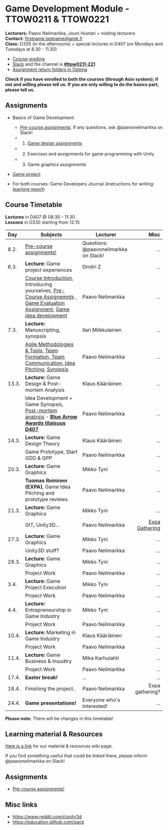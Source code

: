 # Game Development Module - TTOW0211 & TTOW0221

**Lecturers:** Paavo Nelimarkka, Jouni Huotari + visiting lecturers  
**Contact:** firstname.lastname@jamk.fi  
**Class:** D330 (in the afternoons) + special lectures in D407 (on Mondays and Tuesdays at 8.30 - 11.30)  

- [Course grading](https://github.com/JAMK-IT/TTOW0211-221-game-development/wiki/course-grading)
- [Slack](https://jamk-it.slack.com) and the channel is **[#ttow0211-221](https://jamk-it.slack.com/messages/ttow0211-221/)**
- [Assignment return folders in Optima](https://optima.jamk.fi/)

**Check if you have enrolled to both the courses (through Asio system); if not and willing please tell us. If you are only willing to do the basics part, please tell us.**


## Assignments

* Basics of Game Development: 
  * [Pre-course assignments](https://github.com/JAMK-IT/TTOW0211-221-game-development/wiki/pre-course-assignments). If any questions, ask @paavonelimarkka on Slack!
  *	1) [Game design assignments](https://github.com/JAMK-IT/TTOW0211-221-game-development/wiki/Game-design-assignments)
  *	2) Exercises and assignments for game programming with Unity 
  *	3) Game graphics assignments
* [Game project](https://github.com/JAMK-IT/TTOW0211-221-game-development/blob/master/info-project.md)

* For both courses: Game Developers Journal (instructions for writing: [learning report](http://homes.jamk.fi/~huojo/opetus/IIO50Z/LearningReport.pdf))

## Course Timetable

**Lectures** in D407 @ 08:30 - 11:30  
**Lessons** in D330 starting from 12:15

| Day | Subjects | Lecturer | Misc |
|:--------|----------|------|----:|
| 8.2. | [Pre-course assignments!](https://github.com/JAMK-IT/TTOW0211-221-game-development/wiki/pre-course-assignments) | Questions: @paavonelimarkka on Slack! | ... |
| 6.3. | **Lecture:** Game project experiences | Dmitri Z | ... |
|      | [Course Introduction](https://docs.google.com/presentation/d/15LzKXx7TdEPpJ7UOl1YgYsG7cMljwem0od90iRdRZeM/edit?usp=sharing), Introducing yourselves, [Pre-Course Assignemnts](https://github.com/JAMK-IT/TTOW0211-221-game-development/wiki/pre-course-assignments) , [Game Evaluation Assignment](https://github.com/JAMK-IT/TTOW0211-221-game-development/wiki/game-evaluation-assignment), [Game idea development](https://github.com/JAMK-IT/TTOW0211-221-game-development/wiki/Game-Idea-Development) | Paavo Nelimarkka | ... |
| 7.3. | **Lecture:** Manuscripting, synopsis | Ilari Miikkulainen | ... |
|      | [Agile Methodologies & Tools](https://github.com/JAMK-IT/TTOW0211-221-game-development/wiki/Agile-methodologies), [Team Formation, Team Communication, Idea Pitching](https://github.com/JAMK-IT/TTOW0211-221-game-development/wiki/Team-Formation), [Synopsis](https://github.com/JAMK-IT/TTOW0211-221-game-development/wiki/Assignments---Synopsis) | Paavo Nelimarkka | ... |
| 13.3. | **Lecture:** Game Design & Post-mortem Analysis | Klaus Kääriäinen | ... |
|       | Idea Development + Game Synopsis, [Post-mortem analysis]() - **[Blue Arrow Awards tilaisuus D407](https://www.bluearrowawards.com/)** | Paavo Nelimarkka | ... |
| 14.3. | **Lecture:** Game Design Theory | Klaus Kääriäinen | ... |
|       | Game Prototype, Start GDD & GPP | Paavo Nelimarkka | ... |
| 20.3. | **Lecture:** Game Graphics | Mikko Tyni | ... |
|       | **Tuomas Roininen (EXPA)**, Game Idea Pitching and prototype reviews | Paavo Nelimarkka | ... |
| 21.3. | **Lecture:** Game Graphics | Mikko Tyni | ... |
|       | GIT, Unity3D... | Paavo Nelimarkka | [Expa Gathering](https://www.facebook.com/events/1624706311166333/) |
| 27.3. | **Lecture:** Game Graphics | Mikko Tyni | ... |
|       | Unity3D stuff? | Paavo Nelimarkka | ... |
| 28.3. | **Lecture:** Game Graphics | Mikko Tyni | ... |
|       | Project Work | Paavo Nelimarkka | ... |
| 3.4. | **Lecture:** Game Project Execution | Mikko Tyni | ... |
|      | Project Work | Paavo Nelimarkka | ... |
| 4.4. | **Lecture:** Entrepreneurship in Game Industry | Mikko Tyni | ... |
|      | Project Work | Paavo Nelimarkka | ... |
| 10.4. | **Lecture:** Marketing in Game Industry | Klaus Kääriäinen | ... |
|       | Project Work | Paavo Nelimarkka | ... |
| 11.4. | **Lecture:** Game Business & Insudtry | Mika Karhulahti | ... |
|       | Project Work | Paavo Nelimarkka | ... |
| 17.4. | **Easter break!** | ... | ... |
| 18.4. | Finishing the project.. | Paavo Nelimarkka | Expa gathering? |
| 24.4. | **Game presentations!** | Everyone who's interested! | ... |

**Please note:** There will be changes in this timetable!

## Learning material & Resources

[Here is a link](https://github.com/JAMK-IT/TTOW0211-221-game-development/wiki/material) for our material & resources wiki page. 

If you find something useful that could be linked there, please inform @paavonelimarkka on Slack!

## Assignments

- [Pre-course assignments!](https://github.com/JAMK-IT/TTOW0211-221-game-development/wiki/pre-course-assignments)

## Misc links

- https://www.reddit.com/r/unity3d
- https://education.github.com/pack

